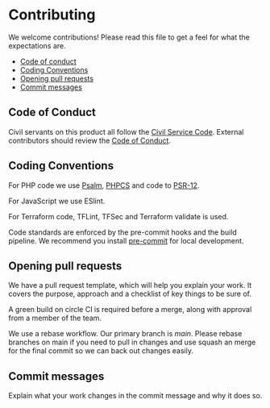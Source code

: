 # Contributing

We welcome contributions! Please read this file to get a feel for what the expectations are.

- [Code of conduct](#code-of-conduct)
- [Coding Conventions](#coding-conventions)
- [Opening pull requests](#opening-pull-requests)
- [Commit messages](#commit-messages)

## Code of Conduct

Civil servants on this product all follow the [Civil Service Code](https://www.gov.uk/government/publications/civil-service-code/the-civil-service-code). External contributors should review the [Code of Conduct](CODE_OF_CONDUCT.md).

## Coding Conventions

For PHP code we use [Psalm](https://psalm.dev/), [PHPCS](https://github.com/squizlabs/PHP_CodeSniffer/wiki) and code to [PSR-12](https://www.php-fig.org/psr/psr-12/).

For JavaScript we use ESlint.

For Terraform code, TFLint, TFSec and Terraform validate is used.

Code standards are enforced by the pre-commit hooks and the build pipeline. We recommend you install [pre-commit](https://pre-commit.com/) for local development.

## Opening pull requests

We have a pull request template, which will help you explain your work. It covers the purpose, approach and a checklist of key things to be sure of.

A green build on circle CI is required before a merge, along with approval from a member of the team.

We use a rebase workflow. Our primary branch is *main*. Please rebase branches on main if you need to pull in changes and use squash an merge for the final commit so we can back out changes easily.

## Commit messages

Explain what your work changes in the commit message and why it does so.

